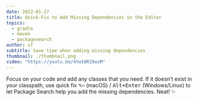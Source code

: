 ```yaml
---
date: 2022-01-27
title: Quick-Fix to Add Missing Dependencies in the Editor
topics:
  - gradle
  - maven
  - packagesearch
author: sf
subtitle: Save time when adding missing dependencies
thumbnail: ./thumbnail.png
video: "https://youtu.be/4Ywt0R29wzM"
---
```


Focus on your code and add any classes that you need. If it doesn’t exist in your classpath, use quick fix <kbd>⌥⏎</kbd> (macOS) / <kbd>Alt+Enter</kbd> (Windows/Linux) to let Package Search help you add the missing dependencies. Neat! ✨

